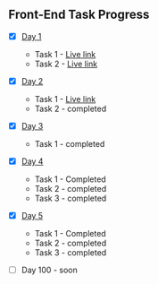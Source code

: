## Front-End Task Progress
- [x] [Day 1](Day%201/)
  - Task 1 - [Live link](https://sathya-bloglandingpage.netlify.app/)
  - Task 2 - [Live link](https://sathya-daynightmode.netlify.app/)
- [x] [Day 2](Day%202/)
    - Task 1 - [Live link](https://sathya-socialmedialinks.netlify.app/)
    - Task 2 - completed
- [x] [Day 3](Day%203/)
    - Task 1 - completed
- [x] [Day 4](Day%204/)
    - Task 1 - Completed
    - Task 2 - completed
    - Task 3 - completed
- [x] [Day 5](Day%205/)
    - Task 1 - Completed
    - Task 2 - completed
    - Task 3 - completed
     
      
- [ ] Day 100 - soon
